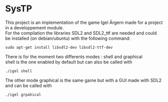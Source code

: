 # SysTP

This project is an implementation of the game Igel Ärgern made for a project in a developpement module. </br>
For the compilation the libraries SDL2 and SDL2_ttf are needed and could be installed (on debian/ubuntu) with the following command:
```
sudo apt-get install libsdl2-dev libsdl2-ttf-dev 
```

There is for the moment two differents modes : shell and graphical </br>
shell is the one enabled by default but can also be called with
```
./igel shell
```

The other mode graphical is the same game but with a GUI made with SDL2 and can be called with
```
./igel grpahical
```

